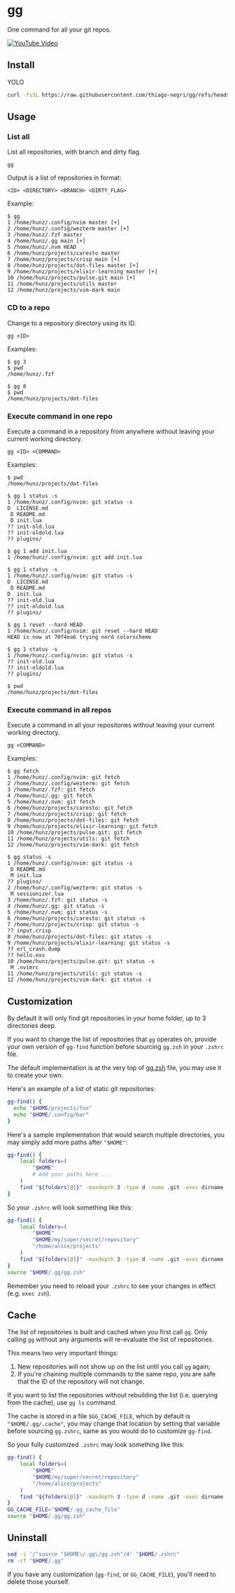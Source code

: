 # gg

One command for all your git repos.

[![YouTube Video](youtube_video_screenshot.png)](https://www.youtube.com/watch?v=l_nR-X2K5Kk)


## Install

YOLO
```sh
curl -fsSL https://raw.githubusercontent.com/thiago-negri/gg/refs/heads/main/install.sh | bash
```


## Usage


### List all
List all repositories, with branch and dirty flag.
```
gg
```

Output is a list of repositories in format:
```
<ID> <DIRECTORY> <BRANCH> <DIRTY_FLAG>
```

Example:
```
$ gg
1 /home/hunz/.config/nvim master [+]
2 /home/hunz/.config/wezterm master [+]
3 /home/hunz/.fzf master
4 /home/hunz/.gg main [+]
5 /home/hunz/.nvm HEAD
6 /home/hunz/projects/caresto master
7 /home/hunz/projects/crisp main [+]
8 /home/hunz/projects/dot-files master [+]
9 /home/hunz/projects/elixir-learning master [+]
10 /home/hunz/projects/pulse.git main [+]
11 /home/hunz/projects/utils master
12 /home/hunz/projects/vim-dark main
```


### CD to a repo
Change to a repository directory using its ID.
```
gg <ID>
```

Examples:
```
$ gg 3
$ pwd
/home/hunz/.fzf

$ gg 8
$ pwd
/home/hunz/projects/dot-files
```


### Execute command in one repo
Execute a command in a repository from anywhere without leaving your current working directory.
```
gg <ID> <COMMAND>
```

Examples:
```
$ pwd
/home/hunz/projects/dot-files

$ gg 1 status -s
1 /home/hunz/.config/nvim: git status -s
D  LICENSE.md
 D README.md
 D init.lua
?? init-old.lua
?? init-oldold.lua
?? plugins/

$ gg 1 add init.lua
1 /home/hunz/.config/nvim: git add init.lua

$ gg 1 status -s
1 /home/hunz/.config/nvim: git status -s
D  LICENSE.md
 D README.md
D  init.lua
?? init-old.lua
?? init-oldold.lua
?? plugins/

$ gg 1 reset --hard HEAD
1 /home/hunz/.config/nvim: git reset --hard HEAD
HEAD is now at 70f4ea6 trying nord colorscheme

$ gg 1 status -s
1 /home/hunz/.config/nvim: git status -s
?? init-old.lua
?? init-oldold.lua
?? plugins/

$ pwd
/home/hunz/projects/dot-files
```


### Execute command in all repos
Execute a command in all your repositories without leaving your current working directory.
```
gg <COMMAND>
```

Examples:
```
$ gg fetch
1 /home/hunz/.config/nvim: git fetch
2 /home/hunz/.config/wezterm: git fetch
3 /home/hunz/.fzf: git fetch
4 /home/hunz/.gg: git fetch
5 /home/hunz/.nvm: git fetch
6 /home/hunz/projects/caresto: git fetch
7 /home/hunz/projects/crisp: git fetch
8 /home/hunz/projects/dot-files: git fetch
9 /home/hunz/projects/elixir-learning: git fetch
10 /home/hunz/projects/pulse.git: git fetch
11 /home/hunz/projects/utils: git fetch
12 /home/hunz/projects/vim-dark: git fetch
```

```
$ gg status -s
1 /home/hunz/.config/nvim: git status -s
 D README.md
 M init.lua
?? plugins/
2 /home/hunz/.config/wezterm: git status -s
 M sessionizer.lua
3 /home/hunz/.fzf: git status -s
4 /home/hunz/.gg: git status -s
5 /home/hunz/.nvm: git status -s
6 /home/hunz/projects/caresto: git status -s
7 /home/hunz/projects/crisp: git status -s
?? input.crisp
8 /home/hunz/projects/dot-files: git status -s
9 /home/hunz/projects/elixir-learning: git status -s
?? erl_crash.dump
?? hello.exs
10 /home/hunz/projects/pulse.git: git status -s
 M .nvimrc
11 /home/hunz/projects/utils: git status -s
12 /home/hunz/projects/vim-dark: git status -s
```


## Customization

By default it will only find git repositories in your home folder, up to 3 directories deep.

If you want to change the list of repositories that `gg` operates on, provide your own version
of `gg-find` function before sourcing `gg.zsh` in your `.zshrc` file.

The default implementation is at the very top of [gg.zsh](gg.zsh) file, you may use it to
create your own.

Here's an example of a list of static git repositories:
```sh
gg-find() {
  echo "$HOME/projects/foo"
  echo "$HOME/.config/bar"
}
```

Here's a sample implementation that would search multiple directories, you may simply add more
paths after `"$HOME"`:
```sh
gg-find() {
    local folders=(
        "$HOME"
        # Add your paths here ...
    )
    find "${folders[@]}" -maxdepth 3 -type d -name .git -exec dirname '{}' \; | sort -u
}
```

So your `.zshrc` will look something like this:
```sh
gg-find() {
    local folders=(
        "$HOME"
        "$HOME/my/super/secret/repository"
        "/home/alice/projects"
    )
    find "${folders[@]}" -maxdepth 3 -type d -name .git -exec dirname '{}' \; | sort -u
}
source "$HOME/.gg/gg.zsh"
```

Remember you need to reload your `.zshrc` to see your changes in effect (e.g. `exec zsh`).


## Cache

The list of repositories is built and cached when you first call `gg`.  Only calling `gg` without any arguments will
re-evaluate the list of repositories.

This means two very important things:
1. New repositories will not show up on the list until you call `gg` again;
2. If you're chaining multiple commands to the same repo, you are safe that the ID of the repository will not change.

If you want to list the repositories without rebuilding the list (i.e. querying from the cache), use `gg ls` command.

The cache is stored in a file `$GG_CACHE_FILE`, which by default is `"$HOME/.gg/.cache"`, you may change that location
by setting that variable before sourcing `gg.zshrc`, same as you would do to customize `gg-find`.

So your fully customized `.zshrc` may look something like this:
```sh
gg-find() {
    local folders=(
        "$HOME"
        "$HOME/my/super/secret/repository"
        "/home/alice/projects"
    )
    find "${folders[@]}" -maxdepth 3 -type d -name .git -exec dirname '{}' \; | sort -u
}
GG_CACHE_FILE="$HOME/.gg_cache_file"
source "$HOME/.gg/gg.zsh"
```


## Uninstall

```sh
sed -i '/^source "$HOME\/.gg\/gg.zsh"/d' "$HOME/.zshrc"
rm -rf "$HOME/.gg"
```

If you have any customization (`gg-find`, or `GG_CACHE_FILE`), you'll need to delete those yourself.
